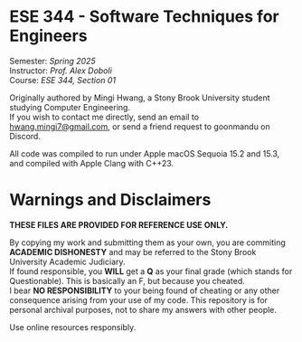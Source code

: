 # ESE 344 - Software Techniques for Engineers
Semester: *Spring 2025*  
Instructor: *Prof. Alex Doboli*  
Course: *ESE 344, Section 01*

Originally authored by Mingi Hwang, a Stony Brook University student studying Computer Engineering.  
If you wish to contact me directly, send an email to hwang.mingi7@gmail.com, or send a friend request to goonmandu on Discord.

All code was compiled to run under Apple macOS Sequoia 15.2 and 15.3, and compiled with Apple Clang with C++23.

# Warnings and Disclaimers
**THESE FILES ARE PROVIDED FOR REFERENCE USE ONLY.**

By copying my work and submitting them as your own, you are commiting **ACADEMIC DISHONESTY** and may be referred to the Stony Brook University Academic Judiciary.  
If found responsible, you **WILL** get a **Q** as your final grade (which stands for Questionable). This is basically an F, but because you cheated.  
I bear **NO RESPONSIBILITY** to your being found of cheating or any other consequence arising from your use of my code. This repository is for personal archival purposes, not to share my answers with other people.

Use online resources responsibly.
